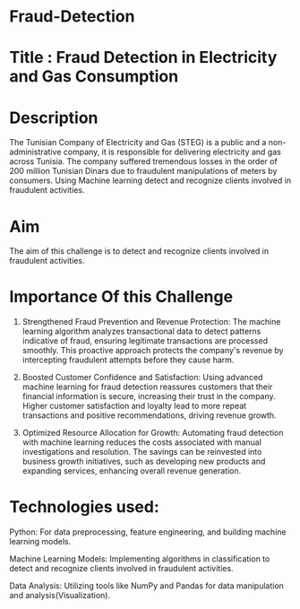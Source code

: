 # Fraud-Detection 

# Title : Fraud Detection in Electricity and Gas Consumption  

# Description

The Tunisian Company of Electricity and Gas (STEG) is a public and a non-administrative company, it is responsible for delivering electricity and gas across Tunisia. The company suffered tremendous losses in the order of 200 million Tunisian Dinars due to fraudulent manipulations of meters by consumers. Using Machine learning detect and recognize clients involved in fraudulent activities.

# Aim 

The aim of this challenge is to detect and recognize clients involved in fraudulent activities.
 
# Importance Of this Challenge

1. Strengthened Fraud Prevention and Revenue Protection:
The machine learning algorithm analyzes transactional data to detect patterns indicative of fraud, ensuring legitimate transactions are processed smoothly. This proactive approach protects the company's revenue by intercepting fraudulent attempts before they cause harm.

2. Boosted Customer Confidence and Satisfaction:
Using advanced machine learning for fraud detection reassures customers that their financial information is secure, increasing their trust in the company. Higher customer satisfaction and loyalty lead to more repeat transactions and positive recommendations, driving revenue growth.

3. Optimized Resource Allocation for Growth:
Automating fraud detection with machine learning reduces the costs associated with manual investigations and resolution. The savings can be reinvested into business growth initiatives, such as developing new products and expanding services, enhancing overall revenue generation.

# Technologies used:

Python: For data preprocessing, feature engineering, and building machine learning models.

Machine Learning Models: Implementing algorithms in classification to detect and recognize clients involved in fraudulent activities.

Data Analysis: Utilizing tools like NumPy and Pandas for data manipulation and analysis(Visualization).






